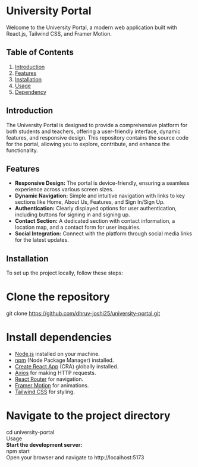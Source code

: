 # University Portal

Welcome to the University Portal, a modern web application built with React.js, Tailwind CSS, and Framer Motion.

## Table of Contents
1. [Introduction](#introduction)
2. [Features](#features)
3. [Installation](#installation)
4. [Usage](#usage)
5. [Dependency](#dependency)

## Introduction

The University Portal is designed to provide a comprehensive platform for both students and teachers, offering a user-friendly interface, dynamic features, and responsive design. This repository contains the source code for the portal, allowing you to explore, contribute, and enhance the functionality.

## Features

- **Responsive Design:** The portal is device-friendly, ensuring a seamless experience across various screen sizes.
- **Dynamic Navigation:** Simple and intuitive navigation with links to key sections like Home, About Us, Features, and Sign In/Sign Up.
- **Authentication:** Clearly displayed options for user authentication, including buttons for signing in and signing up.
- **Contact Section:** A dedicated section with contact information, a location map, and a contact form for user inquiries.
- **Social Integration:** Connect with the platform through social media links for the latest updates.

## Installation

To set up the project locally, follow these steps:
# Clone the repository
git clone https://github.com/dhruv-joshi25/university-portal.git


# Install dependencies
- [Node.js](https://nodejs.org/) installed on your machine.
- [npm](https://www.npmjs.com/) (Node Package Manager) installed.
- [Create React App](https://create-react-app.dev/docs/getting-started/) (CRA) globally installed.
- [Axios](https://axios-http.com/docs/intro) for making HTTP requests.
- [React Router](https://reactrouter.com/web/guides/quick-start) for navigation.
- [Framer Motion](https://www.framer.com/docs/getting-started/) for animations.
- [Tailwind CSS](https://tailwindcss.com/docs/installation) for styling.


# Navigate to the project directory
cd university-portal<br/>
Usage<br/>
**Start the development server:** <br/>
npm start<br/>
Open your browser and navigate to http://localhost:5173
